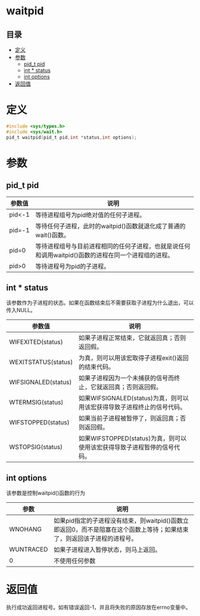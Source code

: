 # waitpid

## 目录

-   [定义](#定义)
-   [参数](#参数)
    -   [pid\_t pid](#pid_t-pid)
    -   [int \* status](#int--status)
    -   [int options](#int-options)
-   [返回值](#返回值)

# 定义

```c
#include <sys/types.h> 
#include <sys/wait.h>
pid_t waitpid(pid_t pid,int *status,int options);
```

# 参数

## pid\_t pid

| 参数值    | 说明                                                     |
| ------ | ------------------------------------------------------ |
| pid<-1 | 等待进程组号为pid绝对值的任何子进程。                                   |
| pid=-1 | 等待任何子进程，此时的waitpid()函数就退化成了普通的wait()函数。                |
| pid=0  | 等待进程组号与目前进程相同的任何子进程，也就是说任何和调用waitpid()函数的进程在同一个进程组的进程。 |
| pid>0  | 等待进程号为pid的子进程。                                         |

## int \* status

该参数作为子进程的状态。如果在函数结束后不需要获取子进程为什么退出，可以传入NULL。

| 参数值                 | 说明                                            |
| ------------------- | --------------------------------------------- |
| WIFEXITED(status)   | 如果子进程正常结束，它就返回真；否则返回假。                        |
| WEXITSTATUS(status) | 为真，则可以用该宏取得子进程exit()返回的结束代码。                  |
| WIFSIGNALED(status) | 如果子进程因为一个未捕获的信号而终止，它就返回真；否则返回假。               |
| WTERMSIG(status)    | 如果WIFSIGNALED(status)为真，则可以用该宏获得导致子进程终止的信号代码。 |
| WIFSTOPPED(status)  | 如果当前子进程被暂停了，则返回真；否则返回假。                       |
| WSTOPSIG(status)    | 如果WIFSTOPPED(status)为真，则可以使用该宏获得导致子进程暂停的信号代码。 |

## int options

该参数是控制waitpid()函数的行为

| 参数        | 说明                                                                 |
| --------- | ------------------------------------------------------------------ |
| WNOHANG   | 如果pid指定的子进程没有结束，则waitpid()函数立即返回0，而不是阻塞在这个函数上等待；如果结束了，则返回该子进程的进程号。 |
| WUNTRACED | 如果子进程进入暂停状态，则马上返回。                                                 |
| 0         | 不使用任何参数                                                            |

# 返回值

执行成功返回进程号。如有错误返回-1，并且将失败的原因存放在errno变量中。

